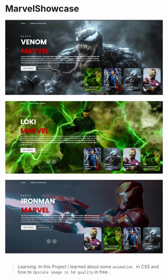 # MarvelShowcase

<img src="MarvelShowcase/Screenshot (60).png"> <img>
<img src="MarvelShowcase/Screenshot (61).png"> <img>
<img src="MarvelShowcase/Screenshot (62).png"> <img>

> Learning: In this Project I learned about some `animation ` in CSS and how to ` Upscale image in hd quality ` in free .
